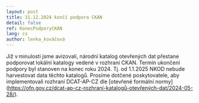 ```yaml
---
layout: post
title: 31.12.2024 končí podpora CKAN
detail: false
ref: KonecPodporyCKAN
lang: cs
author: lenka_kováčová
---
```

Již v minulosti jsme avizovali, národní katalog otevřených dat přestane podporovat lokální katalogy vedené v rozhraní CKAN. 
Termín ukončení podpory byl stanoven na konec roku 2024. Tj. od 1.1.2025 NKOD nebude harvestovat data těchto katalogů. 
Prosíme dotčené poskytovatele, aby implementovali rozhraní DCAT-AP-CZ dle [otevřené formální normy] (https://ofn.gov.cz/dcat-ap-cz-rozhraní-katalogů-otevřených-dat/2024-05-28/).  
